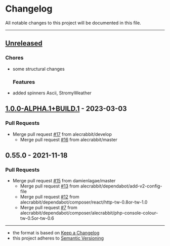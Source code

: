 # Changelog
All notable changes to this project will be documented in this file.

---

<a name="unreleased"></a>
## [Unreleased]

### Chores
- some structural changes
  
  ### Features
- added spinners Ascii, StromyWeather
  
  
<a name="1.0.0-ALPHA.1+BUILD.1"></a>
## [1.0.0-ALPHA.1+BUILD.1] - 2023-03-03
### Pull Requests
- Merge pull request [#17](https://github.com/alecrabbit/php-console-spinner/issues/17) from alecrabbit/develop
  - Merge pull request [#16](https://github.com/alecrabbit/php-console-spinner/issues/16) from alecrabbit/master
  
  
<a name="0.55.0"></a>
## 0.55.0 - 2021-11-18
### Pull Requests
- Merge pull request [#15](https://github.com/alecrabbit/php-console-spinner/issues/15) from damienlagae/master
  - Merge pull request [#13](https://github.com/alecrabbit/php-console-spinner/issues/13) from alecrabbit/dependabot/add-v2-config-file
  - Merge pull request [#12](https://github.com/alecrabbit/php-console-spinner/issues/12) from alecrabbit/dependabot/composer/react/http-tw-0.8or-tw-1.0
  - Merge pull request [#7](https://github.com/alecrabbit/php-console-spinner/issues/7) from alecrabbit/dependabot/composer/alecrabbit/php-console-colour-tw-0.5or-tw-0.6
  
  
[Unreleased]: https://github.com/alecrabbit/php-console-spinner/compare/1.0.0-ALPHA.1+BUILD.1...HEAD
[1.0.0-ALPHA.1+BUILD.1]: https://github.com/alecrabbit/php-console-spinner/compare/0.55.0...1.0.0-ALPHA.1+BUILD.1
---

- the format is based on [Keep a Changelog](https://keepachangelog.com/en/1.0.0/)
- this project adheres to [Semantic Versioning](https://semver.org/spec/v2.0.0.html)